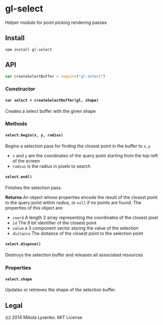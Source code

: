 gl-select
=========
Helper module for point picking rendering passes

## Install

```
npm install gl-select
```

## API

```javascript
var createSelectBuffer = require("gl-select")
```

### Constructor

#### `var select = createSelectBuffer(gl, shape)`

Creates a select buffer with the given shape

### Methods

#### `select.begin(x, y, radius)`

Begins a selection pass for finding the closest point in the buffer to `x,y`

* `x` and `y` are the coordinates of the query point starting from the top-left of the screen
* `radius` is the radius in pixels to search

#### `select.end()`

Finishes the selection pass.

**Returns** An object whose properties encode the result of the closest point to the query point within radius, or `null` if no points are found.  The properties of this object are:

* `coord` A length 2 array representing the coordinates of the closest pixel
* `id` The 8 bit identifier of the closest point
* `value` a 3 component vector storing the value of the selection
* `distance` The distance of the closest point to the selection point

#### `select.dispose()`

Destroys the selection buffer and releases all associated resources

### Properties

#### `select.shape`

Updates or retrieves the shape of the selection buffer.

## Legal

(c) 2014 Mikola Lysenko. MIT License